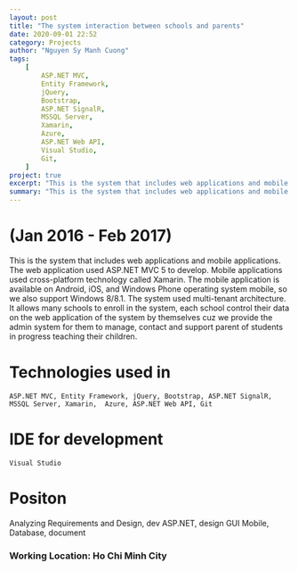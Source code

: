 ```yaml
---
layout: post
title: "The system interaction between schools and parents"
date: 2020-09-01 22:52
category: Projects
author: "Nguyen Sy Manh Cuong"
tags:
    [
        ASP.NET MVC,
        Entity Framework,
        jQuery,
        Bootstrap,
        ASP.NET SignalR,
        MSSQL Server,
        Xamarin,
        Azure,
        ASP.NET Web API,
        Visual Studio,
        Git,
    ]
project: true
excerpt: "This is the system that includes web applications and mobile applications."
summary: "This is the system that includes web applications and mobile applications. The web application used ASP.NET MVC 5 to develop. Mobile applications used cross-platform technology called Xamarin. The mobile application is available on Android, iOS, and Windows Phone operating system mobile, so we also support Windows 8/8.1. The system used multi-tenant architecture. It allows many schools to enroll in the system, each school control their data on the web application of the system by themselves cuz we provide the admin system for them to manage, contact and support parent of students in progress teaching their children."
---
```


# (Jan 2016 - Feb 2017)

This is the system that includes web applications and mobile applications. The web application used ASP.NET MVC 5 to develop. Mobile applications used cross-platform technology called Xamarin. The mobile application is available on Android, iOS, and Windows Phone operating system mobile, so we also support Windows 8/8.1. The system used multi-tenant architecture. It allows many schools to enroll in the system, each school control their data on the web application of the system by themselves cuz we provide the admin system for them to manage, contact and support parent of students in progress teaching their children.

# Technologies used in

    ASP.NET MVC, Entity Framework, jQuery, Bootstrap, ASP.NET SignalR, MSSQL Server, Xamarin,  Azure, ASP.NET Web API, Git

# IDE for development

    Visual Studio

# Positon

Analyzing Requirements and Design, dev ASP.NET, design GUI Mobile, Database, document

### Working Location: Ho Chi Minh City

